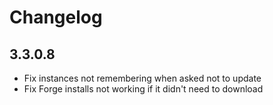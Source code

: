 # Changelog

## 3.3.0.8

- Fix instances not remembering when asked not to update
- Fix Forge installs not working if it didn't need to download
